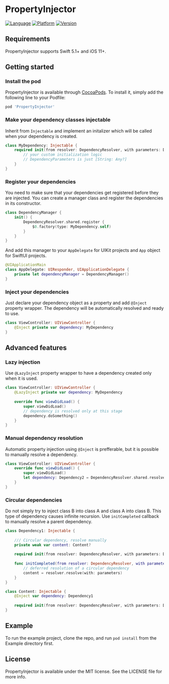 # PropertyInjector

<a href="https://swift.org"><img src="https://img.shields.io/badge/language-Swift%205.2-ee5137.svg" alt="Language" /></a>
<a href="https://developer.apple.com/ios"><img src="https://img.shields.io/badge/platform-iOS%2011+-000000.svg" alt="Platform" /></a>
[![Version](https://img.shields.io/cocoapods/v/PropertyInjector.svg?style=flat)](https://cocoapods.org/pods/PropertyInjector)

## Requirements

PropertyInjector supports Swift 5.1+ and iOS 11+.

## Getting started

### Install the pod

PropertyInjector is available through [CocoaPods](https://cocoapods.org). To install
it, simply add the following line to your Podfile:

```ruby
pod 'PropertyInjector'
```

### Make your dependency classes injectable

Inherit from `Injectable` and implement an initalizer which will be called when your dependency is created.

```swift
class MyDependency: Injectable {
    required init(from resolver: DependencyResolver, with parameters: DependencyParameters) {
        // your custom initialization logic
        // DependencyParameters is just [String: Any?]
    }
}
```

### Register your dependencies

You need to make sure that your dependencies get registered before they are injected. You can create a manager class and register the dependencies in its constructor.

```swift
class DependencyManager {
    init() {
        DependencyResolver.shared.register {
            $0.factory(type: MyDependency.self)
        }
    }
}
```

And add this manager to your `AppDelegate` for UIKit projects and `App` object for SwiftUI projects.

```swift
@UIApplicationMain
class AppDelegate: UIResponder, UIApplicationDelegate {
    private let dependencyManager = DependencyManager()
}
```

### Inject your dependencies

Just declare your dependency object as a property and add `@Inject` property wrapper. The dependency will be automatically resolved and ready to use.

```swift
class ViewController: UIViewController {
    @Inject private var dependency: MyDependency
}
```

## Advanced features

### Lazy injection

Use `@LazyInject` property wrapper to have a dependency created only when it is used.

```swift
class ViewController: UIViewController {
    @LazyInject private var dependency: MyDependency
    
    override func viewDidLoad() {
        super.viewDidLoad()
        // dependency is resolved only at this stage
        dependency.doSomething()
    }
}
```

### Manual dependency resolution

Automatic property injection using `@Inject` is prefferable, but it is possible to manually resolve a dependency.

```swift
class ViewController: UIViewController {
    override func viewDidLoad() {
        super.viewDidLoad()
        let dependency: Dependency2 = DependencyResolver.shared.resolve(with: ["uuid": UUID().uuidString])
    }
}
```

### Circular dependencies

Do not simply try to inject class B into class A and class A into class B. This type of dependency causes infinite recursion.
Use `initCompleted` callback to manually resolve a parent dependency.

```swift
class Dependency1: Injectable {
    
    /// Circular dependency, resolve manually
    private weak var content: Content?
    
    required init(from resolver: DependencyResolver, with parameters: DependencyParameters) {}
    
    func initCompleted(from resolver: DependencyResolver, with parameters: DependencyParameters) {
        // deferred resolution of a circular dependency
        content = resolver.resolve(with: parameters)
    }
}

class Content: Injectable {
    @Inject var dependency: Dependency1
    
    required init(from resolver: DependencyResolver, with parameters: DependencyParameters) {}
}
```

## Example

To run the example project, clone the repo, and run `pod install` from the Example directory first.

## License

PropertyInjector is available under the MIT license. See the LICENSE file for more info.
